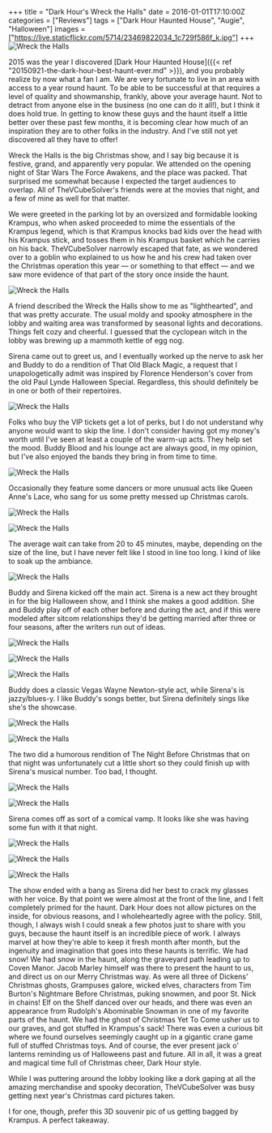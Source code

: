 +++
title = "Dark Hour's Wreck the Halls"
date = 2016-01-01T17:10:00Z
categories = ["Reviews"]
tags = ["Dark Hour Haunted House", "Augie", "Halloween"]
images = ["https://live.staticflickr.com/5714/23469822034_1c729f586f_k.jpg"]
+++
![Wreck the Halls](https://live.staticflickr.com/5714/23469822034_1c729f586f_k.jpg)

2015 was the year I discovered [Dark Hour Haunted House]({{< ref "20150921-the-dark-hour-best-haunt-ever.md" >}}), and you probably realize by now what a fan I am. We are very fortunate to live in an area with access to a year round haunt. To be able to be successful at that requires a level of quality and showmanship, frankly, above your average haunt. Not to detract from anyone else in the business (no one can do it all!), but I think it does hold true. In getting to know these guys and the haunt itself a little better over these past few months, it is becoming clear how much of an inspiration they are to other folks in the industry. And I've still not yet discovered all they have to offer!

<!--more-->

Wreck the Halls is the big Christmas show, and I say big because it is festive, grand, and apparently very popular. We attended on the opening night of Star Wars The Force Awakens, and the place was packed. That surprised me somewhat because I expected the target audiences to overlap. All of TheVCubeSolver's friends were at the movies that night, and a few of mine as well for that matter.

We were greeted in the parking lot by an oversized and formidable looking Krampus, who when asked proceeded to mime the essentials of the Krampus legend, which is that Krampus knocks bad kids over the head with his Krampus stick, and tosses them in his Krampus basket which he carries on his back. TheVCubeSolver narrowly escaped that fate, as we wondered over to a goblin who explained to us how he and his crew had taken over the Christmas operation this year — or something to that effect — and we saw more evidence of that part of the story once inside the haunt.

![Wreck the Halls](https://live.staticflickr.com/1695/23471270343_6bc33d0b4d_k.jpg)

A friend described the Wreck the Halls show to me as "lighthearted", and that was pretty accurate. The usual moldy and spooky atmosphere in the lobby and waiting area was transformed by seasonal lights and decorations. Things felt cozy and cheerful. I guessed that the cyclopean witch in the lobby was brewing up a mammoth kettle of egg nog.

Sirena came out to greet us, and I eventually worked up the nerve to ask her and Buddy to do a rendition of That Old Black Magic, a request that I unapologetically admit was inspired by Florence Henderson's cover from the old Paul Lynde Halloween Special. Regardless, this should definitely be in one or both of their repertoires.

![Wreck the Halls](https://live.staticflickr.com/5781/23802378780_39a678c458_k.jpg)

Folks who buy the VIP tickets get a lot of perks, but I do not understand why anyone would want to skip the line. I don't consider having got my money's worth until I've seen at least a couple of the warm-up acts. They help set the mood. Buddy Blood and his lounge act are always good, in my opinion, but I've also enjoyed the bands they bring in from time to time.

![Wreck the Halls](https://live.staticflickr.com/5741/23469817884_fa1206853c_k.jpg)

Occasionally they feature some dancers or more unusual acts like Queen Anne's Lace, who sang for us some pretty messed up Christmas carols. 

![Wreck the Halls](https://live.staticflickr.com/5794/24071979676_04ef9c9b68_k.jpg)

![Wreck the Halls](https://live.staticflickr.com/5754/23730236519_cc20ee1cd5_k.jpg)

The average wait can take from 20 to 45 minutes, maybe, depending on the size of the line, but I have never felt like I stood in line too long. I kind of like to soak up the ambiance.

![Wreck the Halls](https://live.staticflickr.com/5719/23471278723_059844767b_k.jpg)

Buddy and Sirena kicked off the main act. Sirena is a new act they brought in for the big Halloween show, and I think she makes a good addition. She and Buddy play off of each other before and during the act, and if this were modeled after sitcom relationships they'd be getting married after three or four seasons, after the writers run out of ideas.

![Wreck the Halls](https://live.staticflickr.com/5829/24098059595_13c855ab4f_k.jpg)

![Wreck the Halls](https://live.staticflickr.com/5769/24015463151_1f82f00695_k.jpg)

![Wreck the Halls](https://live.staticflickr.com/5754/24015461841_b0416671de_k.jpg)

Buddy does a classic Vegas Wayne Newton-style act, while Sirena's is jazzy/blues-y. I like Buddy's songs better, but Sirena definitely sings like she's the showcase.

![Wreck the Halls](https://live.staticflickr.com/5799/24015464931_56bec8223f_k.jpg)

![Wreck the Halls](https://live.staticflickr.com/1666/23730244559_010d1dd7cc_k.jpg)

The two did a humorous rendition of The Night Before Christmas that on that night was unfortunately cut a little short so they could finish up with Sirena's musical number. Too bad, I thought.

![Wreck the Halls](https://live.staticflickr.com/5781/23802385040_57fb24d6f7_k.jpg)

![Wreck the Halls](https://live.staticflickr.com/5769/24071978256_0727db5b75_k.jpg)

Sirena comes off as sort of a comical vamp. It looks like she was having some fun with it that night.

![Wreck the Halls](https://live.staticflickr.com/1621/23989954452_a60edebf48_k.jpg)

![Wreck the Halls](https://live.staticflickr.com/5654/23471280443_bdff61599e_k.jpg)

![Wreck the Halls](https://live.staticflickr.com/5739/23802387920_321fc6cf93_k.jpg)

The show ended with a bang as Sirena did her best to crack my glasses with her voice. By that point we were almost at the front of the line, and I felt completely primed for the haunt. Dark Hour does not allow pictures on the inside, for obvious reasons, and I wholeheartedly agree with the policy. Still, though, I always wish I could sneak a few photos just to share with you guys, because the haunt itself is an incredible piece of work. I always marvel at how they're able to keep it fresh month after month, but the ingenuity and imagination that goes into these haunts is terrific. We had snow! We had snow in the haunt, along the graveyard path leading up to Coven Manor. Jacob Marley himself was there to present the haunt to us, and direct us on our Merry Christmas way. As were all three of Dickens' Christmas ghosts, Grampuses galore, wicked elves, characters from Tim Burton's Nightmare Before Christmas, puking snowmen, and poor St. Nick in chains! Elf on the Shelf danced over our heads, and there was even an appearance from Rudolph's Abominable Snowman in one of my favorite parts of the haunt. We had the ghost of Christmas Yet To Come usher us to our graves, and got stuffed in Krampus's sack! There was even a curious bit where we found ourselves seemingly caught up in a gigantic crane game full of stuffed Christmas toys. And of course, the ever present jack o' lanterns reminding us of Halloweens past and future. All in all, it was a great and magical time full of Christmas cheer, Dark Hour style.

While I was puttering around the lobby looking like a dork gaping at all the amazing merchandise and spooky decoration, TheVCubeSolver was busy getting next year's Christmas card pictures taken.

I for one, though, prefer this 3D souvenir pic of us getting bagged by Krampus. A perfect takeaway.
